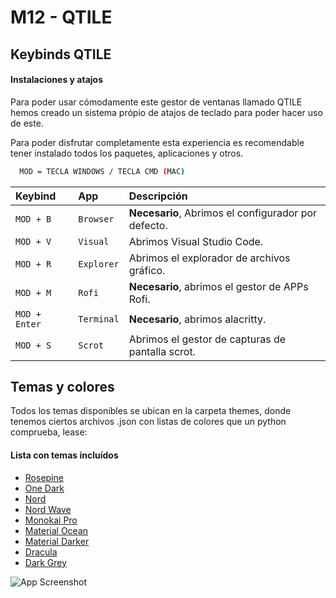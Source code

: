 # M12 - QTILE
## Keybinds QTILE
#### Instalaciones y atajos

Para poder usar cómodamente este gestor de ventanas llamado QTILE hemos creado un sistema própio de atajos de teclado para poder hacer uso de este.

Para poder disfrutar completamente esta experiencia es recomendable tener instalado todos los paquetes, aplicaciones y otros.

```bash
  MOD = TECLA WINDOWS / TECLA CMD (MAC)
```

| Keybind      | App        | Descripción                                             |
| :----------- | :--------  | :-------------------------------------------------------|
| `MOD + B`    | `Browser`  | **Necesario**, Abrimos el configurador por defecto.     |
| `MOD + V`    | `Visual`   | Abrimos Visual Studio Code.                             |
| `MOD + R`    | `Explorer` | Abrimos el explorador de archivos gráfico.              |
| `MOD + M`    | `Rofi`     | **Necesario**, abrimos el gestor de APPs Rofi.          |
| `MOD + Enter`| `Terminal` | **Necesario**, abrimos alacritty.                       |
| `MOD + S`    | `Scrot`    | Abrimos el gestor de capturas de pantalla scrot.        |



## Temas y colores

Todos los temas disponibles se ubican en la carpeta themes, donde tenemos ciertos archivos .json con listas de colores que un python comprueba, lease:

#### Lista con temas incluídos

- [Rosepine](https://github.com/MarioCuenca22/dotfiles/blob/main/.config/qtile/themes/rosepine.json)
- [One Dark](https://github.com/MarioCuenca22/dotfiles/blob/main/.config/qtile/themes/onedark.json)
- [Nord](https://github.com/MarioCuenca22/dotfiles/blob/main/.config/qtile/themes/nord.json)
- [Nord Wave](https://github.com/MarioCuenca22/dotfiles/blob/main/.config/qtile/themes/nord-wave.json)
- [Monokai Pro](https://github.com/MarioCuenca22/dotfiles/blob/main/.config/qtile/themes/monokai-pro.json)
- [Material Ocean](https://github.com/MarioCuenca22/dotfiles/blob/main/.config/qtile/themes/material-ocean.json)
- [Material Darker](https://github.com/MarioCuenca22/dotfiles/blob/main/.config/qtile/themes/material-darker.json)
- [Dracula](https://github.com/MarioCuenca22/dotfiles/blob/main/.config/qtile/themes/onedark.json)
- [Dark Grey](https://github.com/MarioCuenca22/dotfiles/blob/main/.config/qtile/themes/dark-grey.json)

![App Screenshot](https://via.placeholder.com/468x300?text=App+Screenshot+Here)
